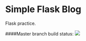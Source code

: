 # Simple Flask Blog

Flask practice.

####Master branch build status:
![](https://travis-ci.org/chadduffey/blogful.svg?branch=master)